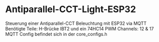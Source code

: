 # Antiparallel-CCT-Light-ESP32
Steuerung einer Antiparallel-CCT Beleuchtung
mit ESP32 via MQTT
Benötigte Teile: H-Brücke IBT2 und ein 74HC14
PWM Channels: 12 & 17
MQTT Config befindet sich in der core_configs.h
